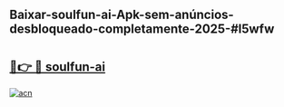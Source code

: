 ## Baixar-soulfun-ai-Apk-sem-anúncios-desbloqueado-completamente-2025-#l5wfw

# <h2><a href="https://ainizakaria.my?title=soulfun-ai&ref=22M">🔗👉 🔴 soulfun-ai</a></h2>

[![acn](https://github.com/user-attachments/assets/0f9c940e-d8b0-45ae-aac7-cd30a18b3e1c)](https://ainizakaria.my?title=soulfun-ai&ref=22M)

